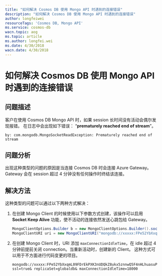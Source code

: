 ```yaml
---
title: "如何解决 Cosmos DB 使用 Mongo API 时遇到的连接错误"
description: "如何解决 Cosmos DB 使用 Mongo API 时遇到的连接错误"
author: longfeiwei
resourceTags: 'Cosmos DB, Mongo API'
ms.service: cosmos-db
wacn.topic: aog
ms.topic: article
ms.author: longfei.wei
ms.date: 4/30/2018
wacn.date: 4/30/2018
---
```


# 如何解决 Cosmos DB 使用 Mongo API 时遇到的连接错误

## 问题描述

客户在使用 Cosmos DB Mongo API 时，如果 session 长时间没有活动会偶尔发现报错。
在日志中会出现如下错误： “**prematurely reached end of stream**”。

```
by: com.mongodb.MongoSocketReadException: Prematurely reached end of stream
```

## 问题分析

出现这种类型的问题的原因是当连接 Cosmos DB 时会连接 Azure Gateway。 Gateway 会在 session 超过 4 分钟没有任何操作时终结该连接。

## 解决方法

这种类型的问题可以通过以下两种方式解决：

1. 在创建 Mongo Client 的时候使用以下参数方式创建，该操作可以启用 **Socket Keep Alive** 功能，使不活动的连接依然发送心跳包给 Gateway。

    ```csharp
    MongoClientOptions.Builder b = new MongoClientOptions.Builder().socketKeepAlive(true).heartbeatFrequency(1000).maxConnectionIdleTime(18000);
    MongoClientURI uri = new MongoClientURI("mongodb://xxxxx:FPe52YbXxqmL09FDrEkPXK3nUDQkZ8ukx5znnwQ5F4nHLhuasuPPYxSQcvhLdmVn5uJdvuG4abvDCnLMjRQ2Lg==@xxxxx.documents.azure.cn:10255/?ssl=true&replicaSet=globaldb",b);
    ```

2. 在创建 Mongo Client 时，URI 添加 `maxConnectionIdleTime`，在 idle 超过 4 分钟前提前关闭 connection。当重新活动时，创建新的 Client。 这种方式可以用于不方面进行代码变更的项目。

    ```
    mongodb://xxxxx:FPe52YbXxqmL09FDrEkPXK3nUDQkZ8ukx5znnwQ5F4nHLhuasuPPYxSQcvhLdmVn5uJdvuG4abvDCnLMjRQ2Lg==@xxxxx.documents.azure.cn:10255/?ssl=true& replicaSet=globaldb& maxConnectionIdleTime=18000
    ```

